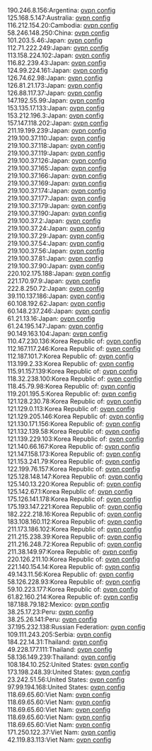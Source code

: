 190.246.8.156:Argentina: [ovpn config](vpn/190_246_8_156.ovpn)  
125.168.5.147:Australia: [ovpn config](vpn/125_168_5_147.ovpn)  
116.212.154.20:Cambodia: [ovpn config](vpn/116_212_154_20.ovpn)  
58.246.148.250:China: [ovpn config](vpn/58_246_148_250.ovpn)  
101.203.5.46:Japan: [ovpn config](vpn/101_203_5_46.ovpn)  
112.71.222.249:Japan: [ovpn config](vpn/112_71_222_249.ovpn)  
113.158.224.102:Japan: [ovpn config](vpn/113_158_224_102.ovpn)  
116.82.239.43:Japan: [ovpn config](vpn/116_82_239_43.ovpn)  
124.99.224.161:Japan: [ovpn config](vpn/124_99_224_161.ovpn)  
126.74.62.98:Japan: [ovpn config](vpn/126_74_62_98.ovpn)  
126.81.21.173:Japan: [ovpn config](vpn/126_81_21_173.ovpn)  
126.88.117.37:Japan: [ovpn config](vpn/126_88_117_37.ovpn)  
147.192.55.99:Japan: [ovpn config](vpn/147_192_55_99.ovpn)  
153.135.17.133:Japan: [ovpn config](vpn/153_135_17_133.ovpn)  
153.212.196.3:Japan: [ovpn config](vpn/153_212_196_3.ovpn)  
157.147.118.202:Japan: [ovpn config](vpn/157_147_118_202.ovpn)  
211.19.199.239:Japan: [ovpn config](vpn/211_19_199_239.ovpn)  
219.100.37.110:Japan: [ovpn config](vpn/219_100_37_110.ovpn)  
219.100.37.118:Japan: [ovpn config](vpn/219_100_37_118.ovpn)  
219.100.37.119:Japan: [ovpn config](vpn/219_100_37_119.ovpn)  
219.100.37.126:Japan: [ovpn config](vpn/219_100_37_126.ovpn)  
219.100.37.165:Japan: [ovpn config](vpn/219_100_37_165.ovpn)  
219.100.37.166:Japan: [ovpn config](vpn/219_100_37_166.ovpn)  
219.100.37.169:Japan: [ovpn config](vpn/219_100_37_169.ovpn)  
219.100.37.174:Japan: [ovpn config](vpn/219_100_37_174.ovpn)  
219.100.37.177:Japan: [ovpn config](vpn/219_100_37_177.ovpn)  
219.100.37.179:Japan: [ovpn config](vpn/219_100_37_179.ovpn)  
219.100.37.190:Japan: [ovpn config](vpn/219_100_37_190.ovpn)  
219.100.37.2:Japan: [ovpn config](vpn/219_100_37_2.ovpn)  
219.100.37.24:Japan: [ovpn config](vpn/219_100_37_24.ovpn)  
219.100.37.29:Japan: [ovpn config](vpn/219_100_37_29.ovpn)  
219.100.37.54:Japan: [ovpn config](vpn/219_100_37_54.ovpn)  
219.100.37.56:Japan: [ovpn config](vpn/219_100_37_56.ovpn)  
219.100.37.81:Japan: [ovpn config](vpn/219_100_37_81.ovpn)  
219.100.37.90:Japan: [ovpn config](vpn/219_100_37_90.ovpn)  
220.102.175.188:Japan: [ovpn config](vpn/220_102_175_188.ovpn)  
221.170.97.9:Japan: [ovpn config](vpn/221_170_97_9.ovpn)  
222.8.250.72:Japan: [ovpn config](vpn/222_8_250_72.ovpn)  
39.110.137.186:Japan: [ovpn config](vpn/39_110_137_186.ovpn)  
60.108.192.62:Japan: [ovpn config](vpn/60_108_192_62.ovpn)  
60.148.237.246:Japan: [ovpn config](vpn/60_148_237_246.ovpn)  
61.21.13.16:Japan: [ovpn config](vpn/61_21_13_16.ovpn)  
61.24.195.147:Japan: [ovpn config](vpn/61_24_195_147.ovpn)  
90.149.163.104:Japan: [ovpn config](vpn/90_149_163_104.ovpn)  
110.47.230.136:Korea Republic of: [ovpn config](vpn/110_47_230_136.ovpn)  
112.167.117.246:Korea Republic of: [ovpn config](vpn/112_167_117_246.ovpn)  
112.187.101.7:Korea Republic of: [ovpn config](vpn/112_187_101_7.ovpn)  
113.199.2.33:Korea Republic of: [ovpn config](vpn/113_199_2_33.ovpn)  
115.91.157.139:Korea Republic of: [ovpn config](vpn/115_91_157_139.ovpn)  
118.32.238.100:Korea Republic of: [ovpn config](vpn/118_32_238_100.ovpn)  
118.45.79.98:Korea Republic of: [ovpn config](vpn/118_45_79_98.ovpn)  
119.201.195.5:Korea Republic of: [ovpn config](vpn/119_201_195_5.ovpn)  
121.128.230.78:Korea Republic of: [ovpn config](vpn/121_128_230_78.ovpn)  
121.129.0.113:Korea Republic of: [ovpn config](vpn/121_129_0_113.ovpn)  
121.129.205.146:Korea Republic of: [ovpn config](vpn/121_129_205_146.ovpn)  
121.130.171.156:Korea Republic of: [ovpn config](vpn/121_130_171_156.ovpn)  
121.132.139.58:Korea Republic of: [ovpn config](vpn/121_132_139_58.ovpn)  
121.139.229.103:Korea Republic of: [ovpn config](vpn/121_139_229_103.ovpn)  
121.140.66.167:Korea Republic of: [ovpn config](vpn/121_140_66_167.ovpn)  
121.147.158.173:Korea Republic of: [ovpn config](vpn/121_147_158_173.ovpn)  
121.153.241.79:Korea Republic of: [ovpn config](vpn/121_153_241_79.ovpn)  
122.199.76.157:Korea Republic of: [ovpn config](vpn/122_199_76_157.ovpn)  
125.128.148.147:Korea Republic of: [ovpn config](vpn/125_128_148_147.ovpn)  
125.140.13.220:Korea Republic of: [ovpn config](vpn/125_140_13_220.ovpn)  
125.142.67.1:Korea Republic of: [ovpn config](vpn/125_142_67_1.ovpn)  
175.126.141.178:Korea Republic of: [ovpn config](vpn/175_126_141_178.ovpn)  
175.193.147.221:Korea Republic of: [ovpn config](vpn/175_193_147_221.ovpn)  
182.222.218.16:Korea Republic of: [ovpn config](vpn/182_222_218_16.ovpn)  
183.108.160.112:Korea Republic of: [ovpn config](vpn/183_108_160_112.ovpn)  
211.173.186.102:Korea Republic of: [ovpn config](vpn/211_173_186_102.ovpn)  
211.215.238.39:Korea Republic of: [ovpn config](vpn/211_215_238_39.ovpn)  
211.216.248.72:Korea Republic of: [ovpn config](vpn/211_216_248_72.ovpn)  
211.38.149.97:Korea Republic of: [ovpn config](vpn/211_38_149_97.ovpn)  
220.126.211.10:Korea Republic of: [ovpn config](vpn/220_126_211_10.ovpn)  
221.140.154.14:Korea Republic of: [ovpn config](vpn/221_140_154_14.ovpn)  
49.143.11.56:Korea Republic of: [ovpn config](vpn/49_143_11_56.ovpn)  
58.126.228.93:Korea Republic of: [ovpn config](vpn/58_126_228_93.ovpn)  
59.10.223.177:Korea Republic of: [ovpn config](vpn/59_10_223_177.ovpn)  
61.82.160.214:Korea Republic of: [ovpn config](vpn/61_82_160_214.ovpn)  
187.188.79.182:Mexico: [ovpn config](vpn/187_188_79_182.ovpn)  
38.25.17.23:Peru: [ovpn config](vpn/38_25_17_23.ovpn)  
38.25.26.141:Peru: [ovpn config](vpn/38_25_26_141.ovpn)  
37.195.232.138:Russian Federation: [ovpn config](vpn/37_195_232_138.ovpn)  
109.111.243.205:Serbia: [ovpn config](vpn/109_111_243_205.ovpn)  
184.22.14.31:Thailand: [ovpn config](vpn/184_22_14_31.ovpn)  
49.228.177.111:Thailand: [ovpn config](vpn/49_228_177_111.ovpn)  
58.136.149.239:Thailand: [ovpn config](vpn/58_136_149_239.ovpn)  
108.184.10.252:United States: [ovpn config](vpn/108_184_10_252.ovpn)  
173.198.248.39:United States: [ovpn config](vpn/173_198_248_39.ovpn)  
23.242.51.56:United States: [ovpn config](vpn/23_242_51_56.ovpn)  
97.99.194.168:United States: [ovpn config](vpn/97_99_194_168.ovpn)  
118.69.65.60:Viet Nam: [ovpn config](vpn/118_69_65_60.ovpn)  
118.69.65.60:Viet Nam: [ovpn config](vpn/118_69_65_60.ovpn)  
118.69.65.60:Viet Nam: [ovpn config](vpn/118_69_65_60.ovpn)  
118.69.65.60:Viet Nam: [ovpn config](vpn/118_69_65_60.ovpn)  
118.69.65.60:Viet Nam: [ovpn config](vpn/118_69_65_60.ovpn)  
171.250.122.37:Viet Nam: [ovpn config](vpn/171_250_122_37.ovpn)  
42.119.83.113:Viet Nam: [ovpn config](vpn/42_119_83_113.ovpn)  
